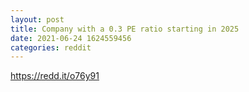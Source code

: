 ```yaml
--- 
layout: post 
title: Company with a 0.3 PE ratio starting in 2025 
date: 2021-06-24 1624559456 
categories: reddit 
--- 
```

https://redd.it/o76y91
